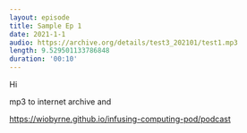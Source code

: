 ```yaml
---
layout: episode
title: Sample Ep 1
date: 2021-1-1
audio: https://archive.org/details/test3_202101/test1.mp3
length: 9.529501133786848
duration: '00:10'
---
```


Hi

mp3 to internet archive and

https://wiobyrne.github.io/infusing-computing-pod/podcast
